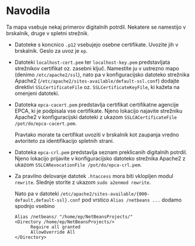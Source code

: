 # Navodila 

Ta mapa vsebuje nekaj primerov digitalnih potrdil. Nekatere se namestijo
v brskalnik, druge v spletni strežnik.

* Datoteke s koncnico `.p12` vsebujejo osebne certifikate. Uvozite jih v
  brskalnik. Geslo za uvoz je `ep`.

* Datoteki `localhost-cert.pem` ter `localhost-key.pem` predstavljata strežnikov
  certifikat oz. zasebni ključ. Namestite ju v ustrezno mapo (denimo
  `/etc/apache2/ssl`), nato pa v konfiguracijsko datoteko strežnika Apache2
  (`/etc/apache2/sites-available/default-ssl.conf`) dodajte direktivi
  `SSLCertificateFile` oz. `SSLCertificateKeyFile`, ki kažeta na omenjeni
  datoteki.

* Datoteka `epca-cacert.pem` predstavlja certifikat certifikatne agencije EPCA,
  ki je podpisala vse certifikate. Njeno lokacijo najavite strežniku Apache2 v
  konfiguracijski datoteki z ukazom `SSLCACertificateFile /pot/do/epca-cacert.pem`.

  Pravtako morate ta certifikat uvoziti v brskalnik kot zaupanja vredno
  avtoriteto za identifikacijo spletnih strani.

* Datoteka `epca-crl.pem` predstavlja seznam preklicanih digitalnih potrdil.
  Njeno lokacijo prijavite v konfiguracijsko datoteko strežnika Apache2 z
  ukazom `SSLCARevocationFile /pot/do/epca-crl.pem`.

* Za pravilno delovanje datotek `.htaccess` mora biti vklopljen modul `rewrite`.
  Slednje storite z ukazom `sudo a2enmod rewrite`.

  Nato pa v datoteki `/etc/apache2/sites-available/{000-default,default-ssl}.conf`
  pod vrstico `Alias /netbeans ...` dodamo spodnjo vsebino

  ```
  Alias /netbeans/ "/home/ep/NetBeansProjects/"
  <Directory /home/ep/NetBeansProjects/>
        Require all granted
        AllowOverride All
  </Directory>
  ```
